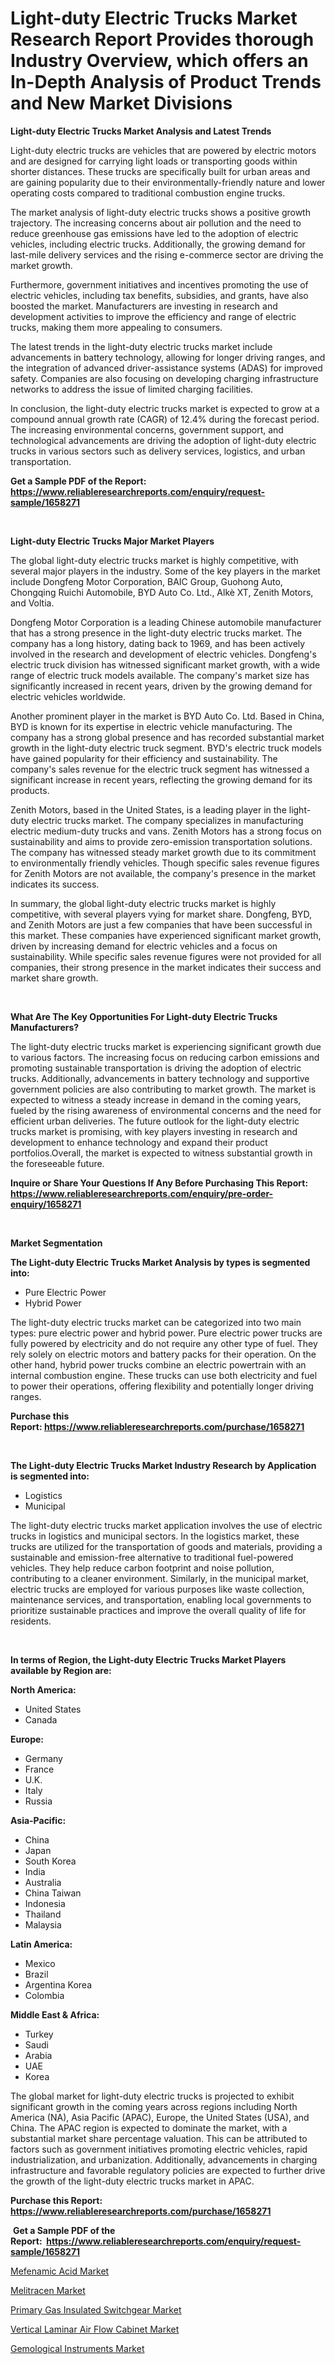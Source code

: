 <p><h1>Light-duty Electric Trucks Market Research Report Provides thorough Industry Overview, which offers an In-Depth Analysis of Product Trends and New Market Divisions</h1></p><p><strong>Light-duty Electric Trucks Market Analysis and Latest Trends</strong></p>
<p><p>Light-duty electric trucks are vehicles that are powered by electric motors and are designed for carrying light loads or transporting goods within shorter distances. These trucks are specifically built for urban areas and are gaining popularity due to their environmentally-friendly nature and lower operating costs compared to traditional combustion engine trucks.</p><p>The market analysis of light-duty electric trucks shows a positive growth trajectory. The increasing concerns about air pollution and the need to reduce greenhouse gas emissions have led to the adoption of electric vehicles, including electric trucks. Additionally, the growing demand for last-mile delivery services and the rising e-commerce sector are driving the market growth.</p><p>Furthermore, government initiatives and incentives promoting the use of electric vehicles, including tax benefits, subsidies, and grants, have also boosted the market. Manufacturers are investing in research and development activities to improve the efficiency and range of electric trucks, making them more appealing to consumers.</p><p>The latest trends in the light-duty electric trucks market include advancements in battery technology, allowing for longer driving ranges, and the integration of advanced driver-assistance systems (ADAS) for improved safety. Companies are also focusing on developing charging infrastructure networks to address the issue of limited charging facilities.</p><p>In conclusion, the light-duty electric trucks market is expected to grow at a compound annual growth rate (CAGR) of 12.4% during the forecast period. The increasing environmental concerns, government support, and technological advancements are driving the adoption of light-duty electric trucks in various sectors such as delivery services, logistics, and urban transportation.</p></p>
<p><strong>Get a Sample PDF of the Report:&nbsp; <a href="https://www.reliableresearchreports.com/enquiry/request-sample/1658271">https://www.reliableresearchreports.com/enquiry/request-sample/1658271</a></strong></p>
<p>&nbsp;</p>
<p><strong>Light-duty Electric Trucks Major Market Players</strong></p>
<p><p>The global light-duty electric trucks market is highly competitive, with several major players in the industry. Some of the key players in the market include Dongfeng Motor Corporation, BAIC Group, Guohong Auto, Chongqing Ruichi Automobile, BYD Auto Co. Ltd., Alkè XT, Zenith Motors, and Voltia.</p><p>Dongfeng Motor Corporation is a leading Chinese automobile manufacturer that has a strong presence in the light-duty electric trucks market. The company has a long history, dating back to 1969, and has been actively involved in the research and development of electric vehicles. Dongfeng's electric truck division has witnessed significant market growth, with a wide range of electric truck models available. The company's market size has significantly increased in recent years, driven by the growing demand for electric vehicles worldwide.</p><p>Another prominent player in the market is BYD Auto Co. Ltd. Based in China, BYD is known for its expertise in electric vehicle manufacturing. The company has a strong global presence and has recorded substantial market growth in the light-duty electric truck segment. BYD's electric truck models have gained popularity for their efficiency and sustainability. The company's sales revenue for the electric truck segment has witnessed a significant increase in recent years, reflecting the growing demand for its products.</p><p>Zenith Motors, based in the United States, is a leading player in the light-duty electric trucks market. The company specializes in manufacturing electric medium-duty trucks and vans. Zenith Motors has a strong focus on sustainability and aims to provide zero-emission transportation solutions. The company has witnessed steady market growth due to its commitment to environmentally friendly vehicles. Though specific sales revenue figures for Zenith Motors are not available, the company's presence in the market indicates its success.</p><p>In summary, the global light-duty electric trucks market is highly competitive, with several players vying for market share. Dongfeng, BYD, and Zenith Motors are just a few companies that have been successful in this market. These companies have experienced significant market growth, driven by increasing demand for electric vehicles and a focus on sustainability. While specific sales revenue figures were not provided for all companies, their strong presence in the market indicates their success and market share growth.</p></p>
<p>&nbsp;</p>
<p><strong>What Are The Key Opportunities For Light-duty Electric Trucks Manufacturers?</strong></p>
<p><p>The light-duty electric trucks market is experiencing significant growth due to various factors. The increasing focus on reducing carbon emissions and promoting sustainable transportation is driving the adoption of electric trucks. Additionally, advancements in battery technology and supportive government policies are also contributing to market growth. The market is expected to witness a steady increase in demand in the coming years, fueled by the rising awareness of environmental concerns and the need for efficient urban deliveries. The future outlook for the light-duty electric trucks market is promising, with key players investing in research and development to enhance technology and expand their product portfolios.Overall, the market is expected to witness substantial growth in the foreseeable future.</p></p>
<p><strong>Inquire or Share Your Questions If Any Before Purchasing This Report: <a href="https://www.reliableresearchreports.com/enquiry/pre-order-enquiry/1658271">https://www.reliableresearchreports.com/enquiry/pre-order-enquiry/1658271</a></strong></p>
<p>&nbsp;</p>
<p><strong>Market Segmentation</strong></p>
<p><strong>The Light-duty Electric Trucks Market Analysis by types is segmented into:</strong></p>
<p><ul><li>Pure Electric Power</li><li>Hybrid Power</li></ul></p>
<p><p>The light-duty electric trucks market can be categorized into two main types: pure electric power and hybrid power. Pure electric power trucks are fully powered by electricity and do not require any other type of fuel. They rely solely on electric motors and battery packs for their operation. On the other hand, hybrid power trucks combine an electric powertrain with an internal combustion engine. These trucks can use both electricity and fuel to power their operations, offering flexibility and potentially longer driving ranges.</p></p>
<p><strong>Purchase this Report:&nbsp;<a href="https://www.reliableresearchreports.com/purchase/1658271">https://www.reliableresearchreports.com/purchase/1658271</a></strong></p>
<p>&nbsp;</p>
<p><strong>The Light-duty Electric Trucks Market Industry Research by Application is segmented into:</strong></p>
<p><ul><li>Logistics</li><li>Municipal</li></ul></p>
<p><p>The light-duty electric trucks market application involves the use of electric trucks in logistics and municipal sectors. In the logistics market, these trucks are utilized for the transportation of goods and materials, providing a sustainable and emission-free alternative to traditional fuel-powered vehicles. They help reduce carbon footprint and noise pollution, contributing to a cleaner environment. Similarly, in the municipal market, electric trucks are employed for various purposes like waste collection, maintenance services, and transportation, enabling local governments to prioritize sustainable practices and improve the overall quality of life for residents.</p></p>
<p>&nbsp;</p>
<p><strong>In terms of Region, the Light-duty Electric Trucks Market Players available by Region are:</strong></p>
<p>
    <p> <strong> North America: </strong>
        <ul>
            <li>United States</li>
            <li>Canada</li>
        </ul>
        </p> 
    <p> <strong> Europe: </strong>
        <ul>
            <li>Germany</li>
            <li>France</li>
            <li>U.K.</li>
            <li>Italy</li>
            <li>Russia</li>
        </ul>
        </p> 
    <p> <strong> Asia-Pacific: </strong>
        <ul>
            <li>China</li>
            <li>Japan</li>
            <li>South Korea</li>
            <li>India</li>
            <li>Australia</li>
            <li>China Taiwan</li>
            <li>Indonesia</li>
            <li>Thailand</li>
            <li>Malaysia</li>
        </ul>
        </p> 
    <p> <strong> Latin America: </strong>
        <ul>
            <li>Mexico</li>
            <li>Brazil</li>
            <li>Argentina Korea</li>
            <li>Colombia</li>
        </ul>
        </p> 
    <p> <strong> Middle East & Africa: </strong>
        <ul>
            <li>Turkey</li>
            <li>Saudi</li>
            <li>Arabia</li>
            <li>UAE</li>
            <li>Korea</li>
        </ul>
    </p>
    </p>
<p><p>The global market for light-duty electric trucks is projected to exhibit significant growth in the coming years across regions including North America (NA), Asia Pacific (APAC), Europe, the United States (USA), and China. The APAC region is expected to dominate the market, with a substantial market share percentage valuation. This can be attributed to factors such as government initiatives promoting electric vehicles, rapid industrialization, and urbanization. Additionally, advancements in charging infrastructure and favorable regulatory policies are expected to further drive the growth of the light-duty electric trucks market in APAC.</p></p>
<p><strong>Purchase this Report: <a href="https://www.reliableresearchreports.com/purchase/1658271">https://www.reliableresearchreports.com/purchase/1658271</a></strong></p>
<p>&nbsp;<strong>Get a Sample PDF of the Report:&nbsp;&nbsp;<a href="https://www.reliableresearchreports.com/enquiry/request-sample/1658271">https://www.reliableresearchreports.com/enquiry/request-sample/1658271</a></strong></p>
<p><strong></strong></p>
<p><p><a href="https://medium.com/@reganklocko456458/mefenamic-acid-market-trends-and-market-analysis-forecasted-for-period-2023-2030-498bd8c29b6b">Mefenamic Acid Market</a></p><p><a href="https://medium.com/@evalynkoepp98698/melitracen-nbsp-market-focuses-on-market-share-size-and-projected-forecast-till-2030-9b53074ec5ba">Melitracen Market</a></p><p><a href="https://www.linkedin.com/pulse/primary-gas-insulated-switchgear-market-share-amp-new-trends-dm6ke/">Primary Gas Insulated Switchgear Market</a></p><p><a href="https://www.linkedin.com/pulse/decoding-vertical-laminar-air-flow-cabinet-market-deep-dive-jcdfe/">Vertical Laminar Air Flow Cabinet Market</a></p><p><a href="https://www.linkedin.com/pulse/gemological-instruments-market-share-amp-new-trends-analysis-fjwse/">Gemological Instruments Market</a></p></p>